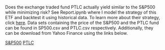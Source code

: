 Does the exchange traded fund PTLC actually yield similar to the S&P500 while minimizing risk? See Report.ipynb where I model the strategy of this ETF and backtest it using historical data. To learn more about their strategy, click [here](https://www.paceretfs.com/products/ptlc). Data sets containing the price of the S&P500 and the PTLC fund can be found in SP500.csv and PTLC.csv respectively.  Additionally, they can be download from Yahoo Finance using the links below.

[S&P500](https://finance.yahoo.com/quote/%5EGSPC/history?p=%5EGSPC)
[PTLC](https://finance.yahoo.com/quote/PTLC/history?p=PTLC&.tsrc=fin-srch)
